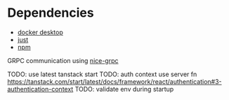 # Dependencies

- [docker desktop](https://docs.docker.com/desktop/)
- [just](https://github.com/casey/just)
- [npm]()

GRPC communication using [nice-grpc](https://github.com/deeplay-io/nice-grpc/tree/master/packages/nice-grpc)

TODO: use latest tanstack start
TODO: auth context use server fn https://tanstack.com/start/latest/docs/framework/react/authentication#3-authentication-context
TODO: validate env during startup
